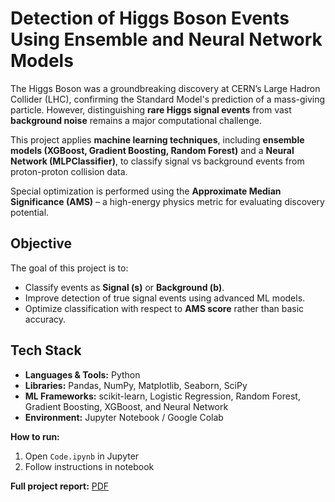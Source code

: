 # Detection of Higgs Boson Events Using Ensemble and Neural Network Models

The Higgs Boson was a groundbreaking discovery at CERN’s Large Hadron Collider (LHC), confirming the Standard Model's prediction of a mass-giving particle. However, distinguishing **rare Higgs signal events** from vast **background noise** remains a major computational challenge.

This project applies **machine learning techniques**, including **ensemble models (XGBoost, Gradient Boosting, Random Forest)** and a **Neural Network (MLPClassifier)**, to classify signal vs background events from proton-proton collision data.

Special optimization is performed using the **Approximate Median Significance (AMS)** – a high-energy physics metric for evaluating discovery potential.


## Objective
The goal of this project is to:
- Classify events as **Signal (s)** or **Background (b)**.  
- Improve detection of true signal events using advanced ML models.  
- Optimize classification with respect to **AMS score** rather than basic accuracy.  
## Tech Stack
- **Languages & Tools:** Python  
- **Libraries:** Pandas, NumPy, Matplotlib, Seaborn, SciPy  
- **ML Frameworks:** scikit-learn, Logistic Regression, Random Forest, Gradient Boosting, XGBoost, and Neural Network
- **Environment:** Jupyter Notebook / Google Colab

**How to run:**
1. Open `Code.ipynb` in Jupyter
2. Follow instructions in notebook
  
**Full project report:** [PDF](Method-Result.pdf)
